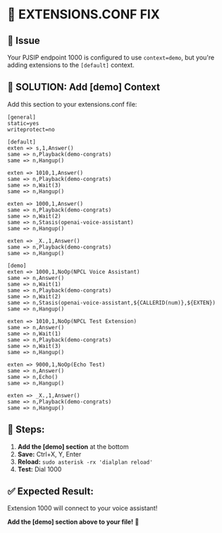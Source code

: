 # 🔧 EXTENSIONS.CONF FIX

## 🎯 Issue
Your PJSIP endpoint 1000 is configured to use `context=demo`, but you're adding extensions to the `[default]` context.

## 📝 SOLUTION: Add [demo] Context

Add this section to your extensions.conf file:

```
[general]
static=yes
writeprotect=no

[default]
exten => s,1,Answer()
same => n,Playback(demo-congrats)
same => n,Hangup()

exten => 1010,1,Answer()
same => n,Playback(demo-congrats)
same => n,Wait(3)
same => n,Hangup()

exten => 1000,1,Answer()
same => n,Playback(demo-congrats)
same => n,Wait(2)
same => n,Stasis(openai-voice-assistant)
same => n,Hangup()

exten => _X.,1,Answer()
same => n,Playback(demo-congrats)
same => n,Hangup()

[demo]
exten => 1000,1,NoOp(NPCL Voice Assistant)
same => n,Answer()
same => n,Wait(1)
same => n,Playback(demo-congrats)
same => n,Wait(2)
same => n,Stasis(openai-voice-assistant,${CALLERID(num)},${EXTEN})
same => n,Hangup()

exten => 1010,1,NoOp(NPCL Test Extension)
same => n,Answer()
same => n,Wait(1)
same => n,Playback(demo-congrats)
same => n,Wait(3)
same => n,Hangup()

exten => 9000,1,NoOp(Echo Test)
same => n,Answer()
same => n,Echo()
same => n,Hangup()

exten => _X.,1,Answer()
same => n,Playback(demo-congrats)
same => n,Hangup()
```

## 💾 Steps:
1. **Add the [demo] section** at the bottom
2. **Save:** Ctrl+X, Y, Enter
3. **Reload:** `sudo asterisk -rx 'dialplan reload'`
4. **Test:** Dial 1000

## ✅ Expected Result:
Extension 1000 will connect to your voice assistant!

**Add the [demo] section above to your file!** 🚀
